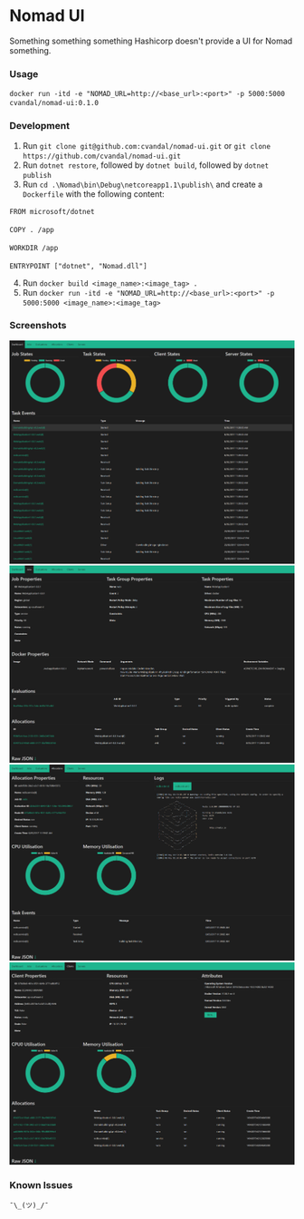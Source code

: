 # Nomad UI

Something something something Hashicorp doesn't provide a UI for Nomad something.

### Usage
```
docker run -itd -e "NOMAD_URL=http://<base_url>:<port>" -p 5000:5000 cvandal/nomad-ui:0.1.0
```

### Development
1. Run `git clone git@github.com:cvandal/nomad-ui.git` or `git clone https://github.com/cvandal/nomad-ui.git`
2. Run `dotnet restore`, followed by `dotnet build`, followed by `dotnet publish`
3. Run `cd .\Nomad\bin\Debug\netcoreapp1.1\publish\` and create a `Dockerfile` with the following content:
```
FROM microsoft/dotnet

COPY . /app

WORKDIR /app

ENTRYPOINT ["dotnet", "Nomad.dll"]
```
4. Run `docker build <image_name>:<image_tag> .`
5. Run `docker run -itd -e "NOMAD_URL=http://<base_url>:<port>" -p 5000:5000 <image_name>:<image_tag>`

### Screenshots
![alt text](https://github.com/cvandal/nomad-ui/blob/master/Nomad/wwwroot/images/dashboard.png "Dashboard")
![alt text](https://github.com/cvandal/nomad-ui/blob/master/Nomad/wwwroot/images/job.png "Job")
![alt text](https://github.com/cvandal/nomad-ui/blob/master/Nomad/wwwroot/images/allocation.png "Allocation")
![alt text](https://github.com/cvandal/nomad-ui/blob/master/Nomad/wwwroot/images/client.png "Client")

### Known Issues
`¯\_(ツ)_/¯`
